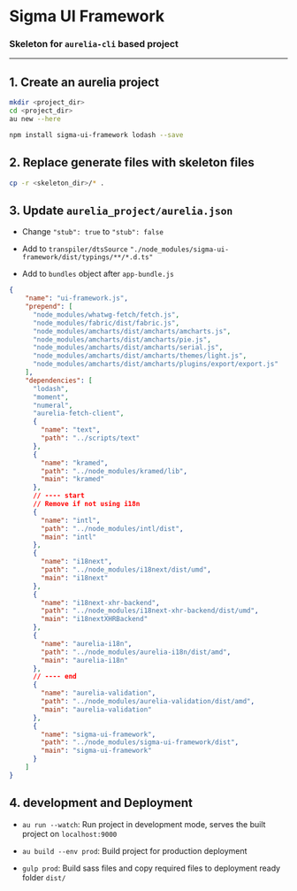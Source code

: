 # Sigma UI Framework
### Skeleton for `aurelia-cli` based project

----

## 1. Create an aurelia project
```bash
mkdir <project_dir>
cd <project_dir>
au new --here

npm install sigma-ui-framework lodash --save
```

## 2. Replace generate files with skeleton files
```bash
cp -r <skeleton_dir>/* .
```

## 3. Update `aurelia_project/aurelia.json`

* Change `"stub": true` to `"stub": false`

* Add to `transpiler/dtsSource` `"./node_modules/sigma-ui-framework/dist/typings/**/*.d.ts"`

* Add to `bundles` object after `app-bundle.js`
```json
{
    "name": "ui-framework.js",
    "prepend": [
      "node_modules/whatwg-fetch/fetch.js",
      "node_modules/fabric/dist/fabric.js",
      "node_modules/amcharts/dist/amcharts/amcharts.js",
      "node_modules/amcharts/dist/amcharts/pie.js",
      "node_modules/amcharts/dist/amcharts/serial.js",
      "node_modules/amcharts/dist/amcharts/themes/light.js",
      "node_modules/amcharts/dist/amcharts/plugins/export/export.js"
    ],
    "dependencies": [
      "lodash",
      "moment",
      "numeral",
      "aurelia-fetch-client",
      {
        "name": "text",
        "path": "../scripts/text"
      },
      {
        "name": "kramed",
        "path": "../node_modules/kramed/lib",
        "main": "kramed"
      },
      // ---- start
      // Remove if not using i18n
      {
        "name": "intl",
        "path": "../node_modules/intl/dist",
        "main": "intl"
      },
      {
        "name": "i18next",
        "path": "../node_modules/i18next/dist/umd",
        "main": "i18next"
      },
      {
        "name": "i18next-xhr-backend",
        "path": "../node_modules/i18next-xhr-backend/dist/umd",
        "main": "i18nextXHRBackend"
      },
      {
        "name": "aurelia-i18n",
        "path": "../node_modules/aurelia-i18n/dist/amd",
        "main": "aurelia-i18n"
      },
      // ---- end
      {
        "name": "aurelia-validation",
        "path": "../node_modules/aurelia-validation/dist/amd",
        "main": "aurelia-validation"
      },
      {
        "name": "sigma-ui-framework",
        "path": "../node_modules/sigma-ui-framework/dist",
        "main": "sigma-ui-framework"
      }
    ]
}
```

## 4. development and Deployment

* `au run --watch`: Run project in development mode, serves the built project on `localhost:9000`

* `au build --env prod`: Build project for production deployment

* `gulp prod`: Build sass files and copy required files to deployment ready folder `dist/`
